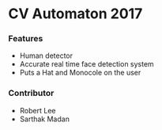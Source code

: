 # CV Automaton 2017

### Features

* Human detector
* Accurate real time face detection system
* Puts a Hat and Monocole on the user

### Contributor

* Robert Lee
* Sarthak Madan
